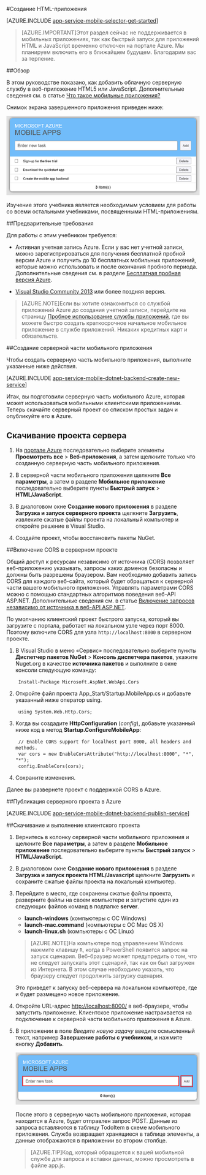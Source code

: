 <properties
	pageTitle="Начало работы с серверной частью мобильных приложений HTML/JavaScript | Мобильные приложения службы приложений Azure"
	description="Изучите этот учебник, чтобы начать работу с серверным частями мобильных приложений Azure для разработки приложений HTML5 и JavaScript."
	services="app-service\mobile"
	documentationCenter=""
	authors="ggailey777"
	manager="dwrede"
	editor=""/>

<tags
	ms.service="app-service-mobile"
	ms.workload="mobile"
	ms.tgt_pltfrm="mobile-html5"
	ms.devlang="javascript"
	ms.topic="get-started-article"
	ms.date="11/18/2015"
	ms.author="glenga"/>


#Создание HTML-приложения

[AZURE.INCLUDE [app-service-mobile-selector-get-started](../../includes/app-service-mobile-selector-get-started.md)]&nbsp; <!--- [AZURE.INCLUDE [app-service-mobile-note-mobile-services](../../includes/app-service-mobile-note-mobile-services.md)]-->

>[AZURE.IMPORTANT]Этот раздел сейчас не поддерживается в мобильных приложениях, так как быстрый запуск для приложений HTML и JavaScript временно отключен на портале Azure. Мы планируем включить его в ближайшем будущем. Благодарим вас за терпение.

##Обзор

В этом руководстве показано, как добавить облачную серверную службу в веб-приложение HTML5 или JavaScript. Дополнительные сведения см. в статье [Что такое мобильные приложения?](app-service-mobile-value-prop.md)

Снимок экрана завершенного приложения приведен ниже:

![Снимок экрана готового приложения](./media/app-service-mobile-html-get-started/mobile-quickstart-completed-html.png)

Изучение этого учебника является необходимым условием для работы со всеми остальными учебниками, посвященными HTML-приложениям.

##Предварительные требования

Для работы с этим учебником требуется:

* Активная учетная запись Azure. Если у вас нет учетной записи, можно зарегистрироваться для получения бесплатной пробной версии Azure и получить до 10 бесплатных мобильных приложений, которые можно использовать и после окончания пробного периода. Дополнительные сведения см. в разделе [Бесплатная пробная версия Azure](http://azure.microsoft.com/pricing/free-trial/).

* [Visual Studio Community 2013] или более поздняя версия.

>[AZURE.NOTE]Если вы хотите ознакомиться со службой приложений Azure до создания учетной записи, перейдите на страницу [Пробное использование службы приложений](https://tryappservice.azure.com/?appServiceName=mobile), где вы можете быстро создать краткосрочное начальное мобильное приложение в службе приложений. Никаких кредитных карт и обязательств.

##Создание серверной части мобильного приложения

Чтобы создать серверную часть мобильного приложения, выполните указанные ниже действия.

[AZURE.INCLUDE [app-service-mobile-dotnet-backend-create-new-service](../../includes/app-service-mobile-dotnet-backend-create-new-service.md)]

Итак, вы подготовили серверную часть мобильного Azure, которая может использоваться мобильными клиентскими приложениями. Теперь скачайте серверный проект со списком простых задач и опубликуйте его в Azure.

## Скачивание проекта сервера

1. На [портале Azure] последовательно выберите элементы **Просмотреть все** > **Веб-приложения**, а затем щелкните только что созданную серверную часть мобильного приложения. 

2. В серверной части мобильного приложения щелкните **Все параметры**, а затем в разделе **Мобильное приложение** последовательно выберите пункты **Быстрый запуск** > **HTML/JavaScript**.

3. В диалоговом окне **Создание нового приложения** в разделе **Загрузка и запуск серверного проекта** щелкните **Загрузить**, извлеките сжатые файлы проекта на локальный компьютер и откройте решение в Visual Studio.

4. Создайте проект, чтобы восстановить пакеты NuGet.

##Включение CORS в серверном проекте

Общий доступ к ресурсам независимо от источника (CORS) позволяет веб-приложению указывать, запросы каких доменов безопасны и должны быть разрешены браузером. Вам необходимо добавить запись CORS для каждого веб-сайта, который будет обращаться к серверной части вашего мобильного приложения. Управлять параметрами CORS можно с помощью стандартных алгоритмов поведения веб-API ASP.NET. Дополнительные сведения см. в статье [Включение запросов независимо от источника в веб-API ASP.NET](http://www.asp.net/web-api/overview/security/enabling-cross-origin-requests-in-web-api#enable-cors).

По умолчанию клиентский проект быстрого запуска, который вы загрузите с портала, работает на локальном узле через порт 8000. Поэтому включите CORS для узла `http://localhost:8000` в серверном проекте.

1. В Visual Studio в меню «Сервис» последовательно выберите пункты **Диспетчер пакетов NuGet** > **Консоль диспетчера пакетов**, укажите Nuget.org в качестве **источника пакетов** и выполните в окне консоли следующую команду:
 
		Install-Package Microsoft.AspNet.WebApi.Cors  

2. Откройте файл проекта App\_Start/Startup.MobileApp.cs и добавьте указанный ниже оператор using.

		using System.Web.Http.Cors;

3. Когда вы создадите **HttpConfiguration** (*config*), добавьте указанный ниже код в метод **Startup.ConfigureMobileApp**:

        // Enable CORS support for localhost port 8000, all headers and methods.
        var cors = new EnableCorsAttribute("http://localhost:8000", "*", "*");
        config.EnableCors(cors);

4. Сохраните изменения.

Далее вы развернете проект с поддержкой CORS в Azure.

##Публикация серверного проекта в Azure

[AZURE.INCLUDE [app-service-mobile-dotnet-backend-publish-service](../../includes/app-service-mobile-dotnet-backend-publish-service.md)]

##Скачивание и выполнение клиентского проекта

1. Вернитесь в колонку серверной части мобильного приложения и щелкните **Все параметры**, а затем в разделе **Мобильное приложение** последовательно выберите пункты **Быстрый запуск** > **HTML/JavaScript**. 

2.  В диалоговом окне **Создание нового приложения** в разделе **Загрузка и запуск проекта HTML/Javascript** щелкните **Загрузить** и сохраните сжатые файлы проекта на локальный компьютер.

3. Перейдите в место, где сохранены сжатые файлы проекта, разверните файлы на своем компьютере и запустите один из следующих файлов команд в подпапке **server**.

	+ **launch-windows** (компьютеры с ОС Windows)
	+ **launch-mac.command** (компьютеры с ОС Mac OS X)
	+ **launch-linux.sh** (компьютеры с ОС Linux)

	> [AZURE.NOTE]На компьютере под управлением Windows нажмите клавишу `R`, когда в PowerShell появится запрос на запуск сценария. Веб-браузер может предупредить о том, что не следует запускать этот сценарий, так как он был загружен из Интернета. В этом случае необходимо указать, что браузеру следует продолжить загрузку сценария.

	Это приведет к запуску веб-сервера на локальном компьютере, где и будет размещено новое приложение.

4. Откройте URL-адрес <a href="http://localhost:8000/" target="_blank">http://localhost:8000/</a> в веб-браузере, чтобы запустить приложение. Клиентское приложение настраивается на подключение к серверной части мобильного приложения в Azure.

5. В приложении в поле _Введите новую задачу_ введите осмысленный текст, например **Завершение работы с учебником**, и нажмите кнопку **Добавить**.

   	![Выполнение приложения](./media/app-service-mobile-html-get-started/mobile-quickstart-startup-html.png)

   	После этого в серверную часть мобильного приложения, которая находится в Azure, будет отправлен запрос POST. Данные из запроса вставляются в таблицу TodoItem в схеме мобильного приложения. Служба возвращает хранящиеся в таблице элементы, а данные отображаются в приложении во втором столбце.

	> [AZURE.TIP]Код, который обращается к вашей мобильной службе для запроса и вставки данных, можно просмотреть в файле app.js.

<!-- Anchors. -->
<!-- Images. -->
<!-- URLs. -->
[Get started with authentication]: app-service-mobile-windows-store-dotnet-get-started-users.md
[Mobile App SDK]: http://go.microsoft.com/fwlink/?LinkId=257545
[портале Azure]: https://portal.azure.com/

[Visual Studio Community 2013]: https://www.visualstudio.com/downloads
 

<!---HONumber=AcomDC_1203_2015-->